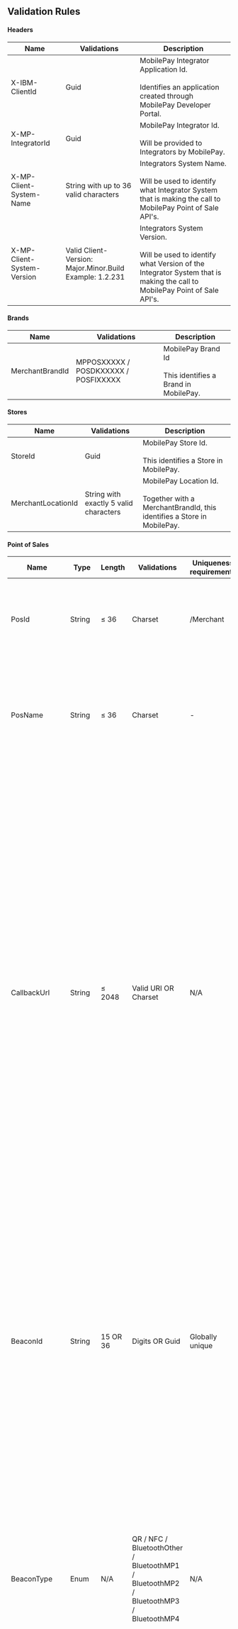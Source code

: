 ## <a name="validation"></a>Validation Rules

#### Headers

| Name | Validations | Description |
|------|-------------|-------------|
| X-IBM-ClientId | Guid | MobilePay Integrator Application Id.<br><br> Identifies an application created through MobilePay Developer Portal. |
| X-MP-IntegratorId | Guid | MobilePay Integrator Id.<br><br> Will be provided to Integrators by MobilePay. |
| X-MP-Client-System-Name | String with up to 36 valid characters | Integrators System Name.<br><br>Will be used to identify what Integrator System that is making the call to MobilePay Point of Sale API's. |
| X-MP-Client-System-Version | Valid Client-Version:<br>Major.Minor.Build<br>Example: 1.2.231 | Integrators System Version.<br><br>Will be used to identify what Version of the Integrator System that is making the call to MobilePay Point of Sale API's. |

#### Brands

| Name | Validations | Description |
|------|-------------|-------------|
| MerchantBrandId | MPPOSXXXXX / POSDKXXXXX / POSFIXXXXX | MobilePay Brand Id<br><br>This identifies a Brand in MobilePay. |

#### Stores

| Name | Validations | Description |
|------|-------------|-------------|
| StoreId | Guid | MobilePay Store Id.<br><br>This identifies a Store in MobilePay. |
| MerchantLocationId | String with exactly 5 valid characters | MobilePay Location Id.<br><br>Together with a MerchantBrandId, this identifies a Store in MobilePay. |

#### Point of Sales

| Name | Type | Length | Validations | Uniqueness requirements | Description |
|------|------|--------|-------------|-------------------------|-------------|
| PosId | String | ≤ 36 | Charset | /Merchant | Merchant defined Point of Sale Id.<br><br>Together with a MerchantId, this identifies a Point of Sale. |
| PosName | String | ≤ 36 | Charset | - | Merchant defined Point of Sale Name.<br><br>The name is visible to a MobilePay User, after the User has checked in on the Point of Sale. |
| CallbackUrl | String | ≤ 2048 | Valid URI OR Charset | N/A |In case of the Integrator System not being able to detect User CheckIn's, they can have the MobilePay Notification Service call this URL when a User has checked in.<br><br>To use the Notification Service the Callback URL needs to be manually approved by MobilePay before use.<br><br>The CallbackUrl can be either a valid URL or it can contain an Alias predefined by an agreement between MobilePay and the Integrator.<br><br>It can be relevant to use an Alias in case it is hard for the Integrator to update the CallbackUrl on hardware units such as Terminals. |
| BeaconId | String | 15 OR 36 | Digits OR Guid | Globally unique | Id of the Beacon.<br><br>In case of psysical device such as the MobilePay WhiteBox or a Terminal: The BeaconId is a 15 digit string.<br><br>If no psysical device (QR): BeaconId is not provided during Point of Sale creation and MobilePay will generate a String containing a random GUID as the BeaconId. |
| BeaconType | Enum | N/A | QR / NFC / BluetoothOther / BluetoothMP1 / BluetoothMP2 / BluetoothMP3 / BluetoothMP4 | N/A	| Beacon broadcast type.<br><br>Identifies an option for how a MobilePay User can CheckIn on a Point of Sale.<br><br>During creation of a Point of Sale, a list of Beacon Types are provided that defines how MobilePay Users can CheckIn on the Point of Sale. |
| CalibrationType | Integer |	≤ 5 | 0-65535 | N/A	| Calibration Type of a psysical Beacon.<br><br>This is used by the MobilePay app to know the distance between the Mobile Phone and the psycical Beacon before the MobilePay User Checks In on the Point of Sale.<br><br>This is only applicable if the Point of Sale contains any of the bluetooth BeaconTypes. |

#### Payments

| Name | Type | Length | Validations | Uniqueness requirements | Description |
|------|------|--------|-------------|-------------------------|-------------|
| PaymentId | Guid | 36 | Guid | Globally unique | MobilePay defined Payment Id. |
| OrderId | String | ≤ 36 | Charset | No (Recommended: /Pos) | Merchant defined Payment Order Id. |
| Amount | Decimal | - | Valid Positive Amount | N/A | Total Amount of the Payment. |
| CurrencyCode | Enum	| - | DKK / EUR | N/A	 | Currency Code for the Currency of the Payment. |
| MerchantPaymentLabel | String | ≤ 36 | Charset | No	| Label for the Payment.<br><br>This is a way for the Merchant to tag a Payment with a Label.<br><br>This is visible in the transaction reporting section on the MobilePay Portal |
| ReservationDurationInDays | Int | N/A | 1 - 14 | N/A | The number of days to keep the Payment reserved on the MobilePay User's Card/Account.<br><br>It is recommended to use the shortest duration possible in regards to the use case.|
